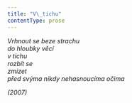 ```yaml
---
title: "V\_tichu"
contentType: prose
---
```


_Vrhnout se beze strachu  
do hloubky věcí  
v tichu  
rozbít se  
zmizet  
před svýma nikdy nehasnoucíma očima_

_(2007)_
